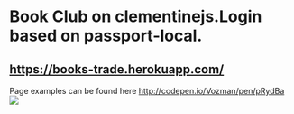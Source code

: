 # Book Club on clementinejs.Login based on passport-local.
## https://books-trade.herokuapp.com/
Page examples can be found here http://codepen.io/Vozman/pen/pRydBa
![](https://cs540107.vk.me/c604416/v604416977/5052a/MgBijyZfq44.jpgttp://url/to/img.png)
